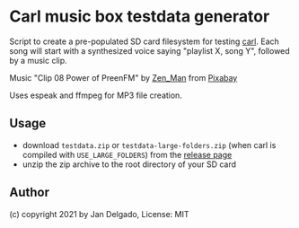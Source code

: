 # Carl music box testdata generator

Script to create a pre-populated SD card filesystem for testing
[carl](https://github.com/jandelgado/carl).  Each song will start with a
synthesized voice saying "playlist X, song Y", followed by a music clip.

Music "Clip 08 Power of PreenFM" by [Zen_Man](https://pixabay.com/users/zen_man-4257870/)
from [Pixabay](https://pixabay.com/music/jingles-clip-08-power-of-preenfm-798/)

Uses espeak and ffmpeg for MP3 file creation.

## Usage

* download `testdata.zip` or `testdata-large-folders.zip` (when carl is
  compiled with `USE_LARGE_FOLDERS`) from the 
  [release page](https://github.com/jandelgado/carl-testdata/releases)
* unzip the zip archive to the root directory of your SD card

## Author

(c) copyright 2021 by Jan Delgado, License: MIT

